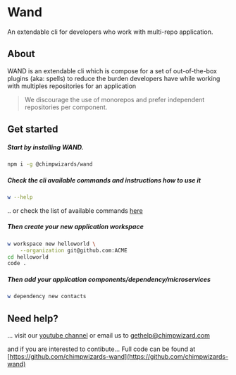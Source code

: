 # Wand

An extendable cli for developers who work with multi-repo application. 

## About

WAND is an extendable cli which is compose for a set of out-of-the-box plugins (aka: spells)  to reduce the burden developers have while working with multiples repositories for an application

>We discourage the use of monorepos and prefer independent repositories per component.

## Get started

##### Start by installing WAND.

```sh
npm i -g @chimpwizards/wand
```

##### Check the cli available commands and instructions how to use it

```sh
w --help
```
.. or check the list of available commands [here](docs/COMMANDS.md)

##### Then create your new application workspace

```sh
w workspace new helloworld \
    --organization git@github.com:ACME
cd helloworld
code .
```

##### Then add your application components/dependency/microservices

```sh
w dependency new contacts
```

<!-- ##### Next steps

Build a hello world application step by step guide [here](docs/HELLOWORLD.md) -->

## Need help?

... visit our [youtube channel](https://www.youtube.com/channel/UCWwjYV_xMprhH9Fgnax2nsg) or email us to [gethelp@chimpwizard.com](mailto:gethelp@chimpwizard.com)

<!-- Connect with us in [slack #wand](https://chimpwizards.slack.com/) or visit our [youtube channel](https://www.youtube.com/channel/UCWwjYV_xMprhH9Fgnax2nsg) -->

and if you are interested to contibute... Full code can be found at [https://github.com/chimpwizards-wand](https://github.com/chimpwizards-wand)